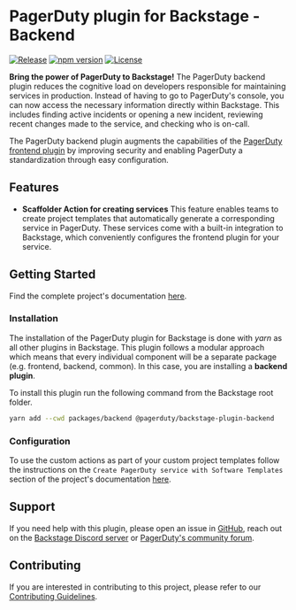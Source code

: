 # PagerDuty plugin for Backstage - Backend

[![Release](https://github.com/PagerDuty/backstage-plugin-backend/actions/workflows/on_release_created.yml/badge.svg)](https://github.com/PagerDuty/backstage-plugin-backend/actions/workflows/on_release_created.yml)
[![npm version](https://badge.fury.io/js/@pagerduty%2Fbackstage-plugin-backend.svg)](https://badge.fury.io/js/@pagerduty%2Fbackstage-plugin-backend)
[![License](https://img.shields.io/badge/License-Apache_2.0-blue.svg)](https://opensource.org/licenses/Apache-2.0)

**Bring the power of PagerDuty to Backstage!**
The PagerDuty backend plugin reduces the cognitive load on developers responsible for maintaining services in production. Instead of having to go to PagerDuty's console, you can now access the necessary information directly within Backstage. This includes finding active incidents or opening a new incident, reviewing recent changes made to the service, and checking who is on-call.

The PagerDuty backend plugin augments the capabilities of the [PagerDuty frontend plugin](https://github.com/PagerDuty/backstage-plugin) by improving security and enabling PagerDuty a standardization through easy configuration.

## Features

- **Scaffolder Action for creating services** This feature enables teams to create project templates that automatically generate a corresponding service in PagerDuty. These services come with a built-in integration to Backstage, which conveniently configures the frontend plugin for your service.

## Getting Started

Find the complete project's documentation [here](https://pagerduty.github.io/backstage-plugin-docs/).

### Installation

The installation of the PagerDuty plugin for Backstage is done with *yarn* as all other plugins in Backstage. This plugin follows a modular approach which means that every individual component will be a separate package (e.g. frontend, backend, common). In this case, you are installing a **backend plugin**.

To install this plugin run the following command from the Backstage root folder.

```bash
yarn add --cwd packages/backend @pagerduty/backstage-plugin-backend
```

### Configuration

To use the custom actions as part of your custom project templates follow the instructions on the `Create PagerDuty service with Software Templates` section of the project's documentation [here](https://pagerduty.github.io/backstage-plugin-docs/advanced/create-service-software-template/).

## Support

If you need help with this plugin, please open an issue in [GitHub](https://github.com/PagerDuty/backstage-plugin-backend), reach out on the [Backstage Discord server](https://discord.gg/backstage-687207715902193673) or [PagerDuty's community forum](https://community.pagerduty.com).

## Contributing

If you are interested in contributing to this project, please refer to our [Contributing Guidelines](https://github.com/PagerDuty/backstage-plugin-backend/blob/main/CONTRIBUTING.md).

